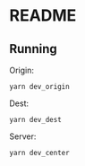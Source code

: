 # README
## Running

Origin:
```
yarn dev_origin
```
Dest:
```
yarn dev_dest
```
Server:
```
yarn dev_center
```

